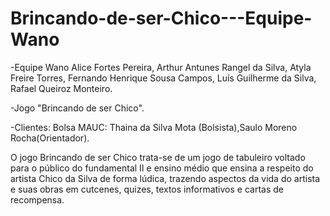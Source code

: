 # Brincando-de-ser-Chico---Equipe-Wano
 
-Equipe Wano
Alice Fortes Pereira, Arthur Antunes Rangel da Silva, Atyla Freire Torres, Fernando Henrique Sousa Campos, Luís Guilherme da Silva, Rafael Queiroz Monteiro.

-Jogo "Brincando de ser Chico".

-Clientes: Bolsa MAUC: Thaina da Silva Mota (Bolsista),Saulo Moreno Rocha(Orientador).

O jogo Brincando de ser Chico trata-se de um jogo de tabuleiro voltado para o público do fundamental II e ensino médio que ensina a respeito do artista Chico da Silva de forma lúdica, trazendo aspectos da vida do artista e suas obras em cutcenes, quizes, textos informativos e cartas de recompensa.
